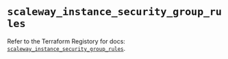# `scaleway_instance_security_group_rules`

Refer to the Terraform Registory for docs: [`scaleway_instance_security_group_rules`](https://registry.terraform.io/providers/scaleway/scaleway/2.31.0/docs/resources/instance_security_group_rules).
